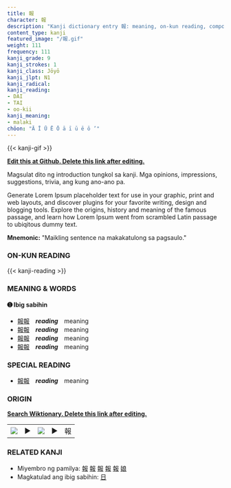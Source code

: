 ```yaml
---
title: 報
character: 報
description: "Kanji dictionary entry 報: meaning, on-kun reading, compounds, origin, related kanji"
content_type: kanji
featured_image: "/報.gif"
weight: 111
frequency: 111
kanji_grade: 9
kanji_strokes: 1
kanji_class: Jōyō
kanji_jlpt: N1
kanji_radical: 
kanji_reading: 
- DAI
- TAI
- oo-kii
kanji_meaning:
- malaki
chōon: "Ā Ī Ū Ē Ō ā ī ū ē ō ’"
---
```

[//]: # (Don't edit the line below. Kanji animated GIF code is automatically generated.)
{{< kanji-gif >}}

[//]: # (Edit below this line.)

**[Edit this at Github. Delete this link after editing.](https://github.com/tim0g/tim/tree/main/content/kanji/報/index.md)**

Magsulat dito ng introduction tungkol sa kanji. Mga opinions, impressions, suggestions, trivia, ang kung ano-ano pa.

Generate Lorem Ipsum placeholder text for use in your graphic, print and web layouts, and discover plugins for your favorite writing, design and blogging tools. Explore the origins, history and meaning of the famous passage, and learn how Lorem Ipsum went from scrambled Latin passage to ubiqitous dummy text.
 
**Mnemonic:** "Maikling sentence na makakatulong sa pagsaulo."

### ON-KUN READING

[//]: # (Don't edit the line below. ON-KUN READING code is automatically generated.)
{{< kanji-reading >}}

### MEANING & WORDS

#### ➊ **Ibig sabihin**
  - [報](../報)[報](../報)　***reading***　meaning
  - [報](../報)[報](../報)　***reading***　meaning
  - [報](../報)[報](../報)　***reading***　meaning
  - [報](../報)[報](../報)　***reading***　meaning

### SPECIAL READING
  - [報](../報)[報](../報)　***reading***　meaning

### ORIGIN

**[Search Wiktionary. Delete this link after editing.](https://wiktionary.org/wiki/報)**
<table class="kanji-table"><tr><td>
<img src="60px-報-bronze.svg.png">
</td><td>▶</td><td>
<img src="60px-報-oracle.svg.png">
</td><td>▶</td>
<td class="kanji-origin">報</td>
</tr></table>

### RELATED KANJI
- Miyembro ng pamilya: [報](../報) [報](../報) [報](../報) [報](../報) [報](../報) [娘](../娘)
- Magkatulad ang ibig sabihin: [日](../日)
